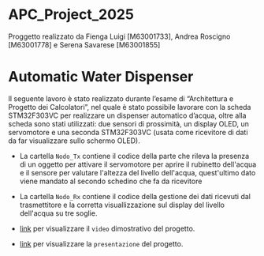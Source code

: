 # APC_Project_2025
Proggetto realizzato da Fienga Luigi [M63001733], Andrea Roscigno [M63001778] e Serena Savarese [M63001855]

# Automatic Water Dispenser

Il seguente lavoro è stato realizzato durante l’esame di “Architettura e Progetto dei Calcolatori”, nel quale è stato possibile lavorare con la scheda STM32F303VC per realizzare un dispenser automatico d’acqua, oltre alla scheda sono stati utilizzati: due sensori di prossimità, un display OLED, un servomotore e una seconda STM32F303VC (usata come ricevitore di dati da far visualizzare sullo schermo OLED). 

- La cartella `Nodo_Tx` contiene il codice della parte che rileva la presenza di un oggetto per attivare il servomotore per aprire il rubinetto dell'acqua e il sensore per valutare l'altezza del livello dell'acqua, quest'ultimo dato viene mandato al secondo schedino che fa da ricevitore
- La cartella `Nodo_Rx` contiene il codice della gestione dei dati ricevuti dal trasmettitore e la corretta visuallizzazione sul display del livello dell'acqua su tre soglie.

- [link](https://youtu.be/v_JCXkIU3Ts) per visualizzare il `video` dimostrativo del progetto.
- [link](https://drive.google.com/file/d/18TLXvo9eXZA-Rh1_AkP6cX_L0d7Ztzi6/view?usp=sharing) per visualizzare la `presentazione` del progetto.
